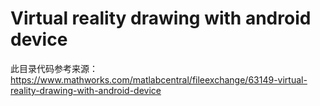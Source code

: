 # Virtual reality drawing with android device

此目录代码参考来源：https://www.mathworks.com/matlabcentral/fileexchange/63149-virtual-reality-drawing-with-android-device
